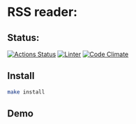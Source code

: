 # RSS reader:

## Status:

[![Actions Status](https://github.com/Igor3411/frontend-project-lvl3/workflows/hexlet-check/badge.svg)](https://github.com/Igor3411/frontend-project-lvl3/actions)
[![Linter](https://github.com/Igor3411/frontend-project-lvl3/webpack-package/workflows/code-check.yml/badge.svg)](https://github.com/Igor3411/frontend-project-lvl3/webpack-package/actions)
[![Code Climate](https://api.codeclimate.com/v1/badges/bc6d2a67047b6969542d/maintainability)](https://codeclimate.com/github/Igoryahaha/frontend-project-lvl3/maintainability)

## Install

```sh
make install
```

## Demo
